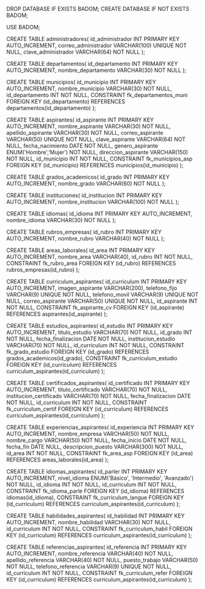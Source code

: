 DROP DATABASE IF EXISTS BADOM;
CREATE DATABASE IF NOT EXISTS BADOM;

USE BADOM;

CREATE TABLE administradores(
	id_administrador INT PRIMARY KEY AUTO_INCREMENT,
	correo_administrador VARCHAR(100) UNIQUE NOT NULL,
	clave_administrador VARCHAR(64) NOT NULL
);

CREATE TABLE departamentos(
	id_departamento INT PRIMARY KEY AUTO_INCREMENT,
	nombre_departamento VARCHAR(30) NOT NULL
);

CREATE TABLE municipios(
	id_municipio INT PRIMARY KEY AUTO_INCREMENT,
	nombre_municipio VARCHAR(30) NOT NULL,
	id_departamento INT NOT NULL,
	CONSTRAINT fk_departamentos_muni
	FOREIGN KEY (id_departamento) 
	REFERENCES departamentos(id_departamento)
);

CREATE TABLE aspirantes(
	id_aspirante INT PRIMARY KEY AUTO_INCREMENT,
	nombre_aspirante VARCHAR(30) NOT NULL,
	apellido_aspirante VARCHAR(30) NOT NULL,
	correo_aspirante VARCHAR(50) UNIQUE NOT NULL,
	clave_aspirante VARCHAR(64) NOT NULL,
	fecha_nacimiento DATE NOT NULL,
	genero_aspirante ENUM('Hombre','Mujer') NOT NULL,
	direccion_aspirante VARCHAR(150) NOT NULL,
	id_municipio INT NOT NULL,
	CONSTRAINT fk_municipios_asp
	FOREIGN KEY (id_municipio)
	REFERENCES municipios(id_municipio)
);

CREATE TABLE grados_academicos(
	id_grado INT PRIMARY KEY AUTO_INCREMENT,
	nombre_grado VARCHAR(60) NOT NULL 
);

CREATE TABLE instituciones(
	id_institucion INT PRIMARY KEY AUTO_INCREMENT,
	nombre_institucion VARCHAR(100) NOT NULL 
);

CREATE TABLE idiomas(
	id_idioma INT PRIMARY KEY AUTO_INCREMENT,
	nombre_idioma VARCHAR(30) NOT NULL 
);

CREATE TABLE rubros_empresas(
	id_rubro INT PRIMARY KEY AUTO_INCREMENT,
	nombre_rubro VARCHAR(40) NOT NULL
);

CREATE TABLE areas_laborales(
	id_area INT PRIMARY KEY AUTO_INCREMENT,
	nombre_area VARCHAR(40),
	id_rubro INT NOT NULL,
	CONSTRAINT fk_rubro_area
	FOREIGN KEY (id_rubro)
	REFERENCES rubros_empresas(id_rubro)
);

CREATE TABLE curriculum_aspirantes(
	id_curriculum INT PRIMARY KEY AUTO_INCREMENT,
	imagen_aspirante VARCHAR(200),
	telefono_fijo VARCHAR(9) UNIQUE NOT NULL,
	telefono_movil VARCHAR(9) UNIQUE NOT NULL,
	correo_aspirante VARCHAR(50) UNIQUE NOT NULL,
	id_aspirante INT NOT NULL,
	CONSTRAINT fk_aspirante_cv
	FOREIGN KEY (id_aspirante)
	REFERENCES aspirantes(id_aspirante)
);

CREATE TABLE estudios_aspirantes(
	id_estudio INT PRIMARY KEY AUTO_INCREMENT,
	titulo_estudio VARCHAR(70) NOT NULL,
	id_grado INT NOT NULL,
	fecha_finalizacion DATE NOT NULL,
	institucion_estudio VARCHAR(70) NOT NULL,
	id_curriculum INT NOT NULL,
	CONSTRAINT fk_grado_estudio
	FOREIGN KEY (id_grado)
	REFERENCES grados_academicos(id_grado),
	CONSTRAINT fk_curriculum_estudio
	FOREIGN KEY (id_curriculum)
	REFERENCES curriculum_aspirantes(id_curriculum)
);

CREATE TABLE certificados_aspirantes(
	id_certificado INT PRIMARY KEY AUTO_INCREMENT,
	titulo_certificado VARCHAR(70) NOT NULL,
	institucion_certificado VARCHAR(70) NOT NULL,
	fecha_finalizacion DATE NOT NULL,
	id_curriculum INT NOT NULL,
	CONSTRAINT fk_curriculum_certif
	FOREIGN KEY (id_curriculum)
	REFERENCES curriculum_aspirantes(id_curriculum)
);

CREATE TABLE experiencias_aspirantes(
	id_experiencia INT PRIMARY KEY AUTO_INCREMENT,
	nombre_empresa VARCHAR(50) NOT NULL,
	nombre_cargo VARCHAR(50) NOT NULL,
	fecha_inicio DATE NOT NULL,
	fecha_fin DATE NULL,
	descripcion_puesto VARCHAR(300) NOT NULL,
	id_area INT NOT NULL,
	CONSTRAINT fk_area_asp
	FOREIGN KEY (id_area)
	REFERENCES areas_laborales(id_area)
);

CREATE TABLE idiomas_aspirantes(
	id_parler INT PRIMARY KEY AUTO_INCREMENT,
	nivel_idioma ENUM('Básico', 'Intermedio', 'Avanzado') NOT NULL,
	id_idioma INT NOT NULL,
	id_curriculum INT NOT NULL,
	CONSTRAINT fk_idioma_parle
	FOREIGN KEY (id_idioma)
	REFERENCES idiomas(id_idioma),
	CONSTRAINT fk_curriculum_langue
	FOREIGN KEY (id_curriculum)
	REFERENCES curriculum_aspirantes(id_curriculum)
);

CREATE TABLE habilidades_aspirantes(
	id_habilidad INT PRIMARY KEY AUTO_INCREMENT,
	nombre_habilidad VARCHAR(30) NOT NULL,
	id_curriculum INT NOT NULL,
	CONSTRAINT fk_curriculum_habil
	FOREIGN KEY (id_curriculum)
	REFERENCES curriculum_aspirantes(id_curriculum)
);

CREATE TABLE referencias_aspirantes(
	id_referencia INT PRIMARY KEY AUTO_INCREMENT,
	nombre_referencia VARCHAR(40) NOT NULL,
	apellido_referencia VARCHAR(40) NOT NULL,
	puesto_trabajo VARCHAR(50) NOT NULL,
	telefono_referencia VARCHAR(9) UNIQUE NOT NULL,
	id_curriculum INT NOT NULL,
	CONSTRAINT fk_curriculum_refer
	FOREIGN KEY (id_curriculum)
	REFERENCES curriculum_aspirantes(id_curriculum)
);
